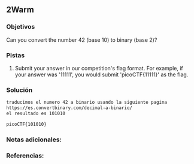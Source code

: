 ## 2Warm

### Objetivos 
Can you convert the number 42 (base 10) to binary (base 2)?

### Pistas
1. Submit your answer in our competition's flag format. For example, if your answer was '11111', you would submit 'picoCTF{11111}' as the flag.

### Solución 

``` bash
traducimos el numero 42 a binario usando la siguiente pagina
https://es.convertbinary.com/decimal-a-binario/
el resultado es 101010

picoCTF{101010}
```

### Notas adicionales:
### Referencias:
